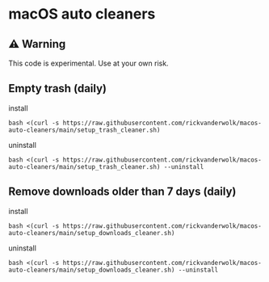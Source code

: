 # macOS auto cleaners

## ⚠️ Warning

This code is experimental. Use at your own risk.

## Empty trash (daily)

install
```
bash <(curl -s https://raw.githubusercontent.com/rickvanderwolk/macos-auto-cleaners/main/setup_trash_cleaner.sh)
```

uninstall
```
bash <(curl -s https://raw.githubusercontent.com/rickvanderwolk/macos-auto-cleaners/main/setup_trash_cleaner.sh) --uninstall
```

## Remove downloads older than 7 days (daily)

install
```
bash <(curl -s https://raw.githubusercontent.com/rickvanderwolk/macos-auto-cleaners/main/setup_downloads_cleaner.sh)
```

uninstall
```
bash <(curl -s https://raw.githubusercontent.com/rickvanderwolk/macos-auto-cleaners/main/setup_downloads_cleaner.sh) --uninstall
```
